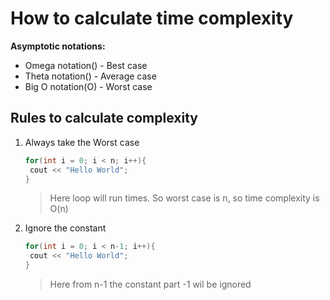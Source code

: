 # How to calculate time complexity

**Asymptotic notations:**
- Omega notation() - Best case
- Theta notation() - Average case
- Big O notation(O) - Worst case

## Rules to calculate complexity
1. Always take the Worst case
   ```c++
   for(int i = 0; i < n; i++){
    cout << "Hello World";
   }
   ```
   > Here loop will run times. So worst case is n, so time complexity is O(n)<br>

2. Ignore the constant
   ```c++
   for(int i = 0; i < n-1; i++){
    cout << "Hello World";
   }
   ```
   > Here from n-1 the constant part -1 wil be ignored<br>

